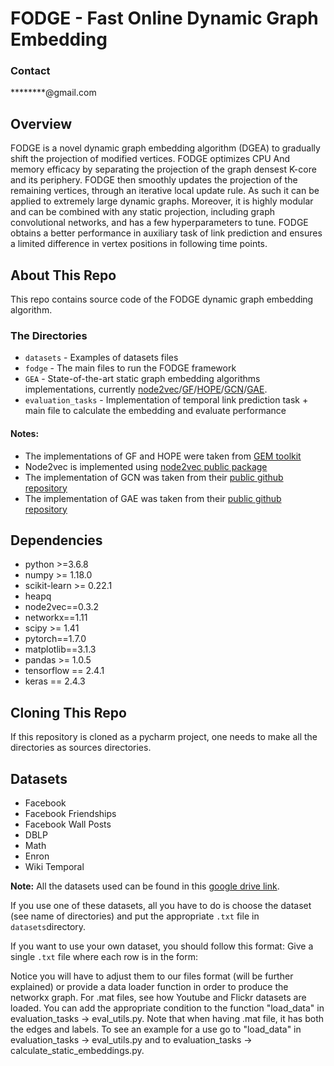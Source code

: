 # FODGE - Fast Online Dynamic Graph Embedding

### Contact
********@gmail.com

## Overview

FODGE is a novel dynamic graph embedding algorithm (DGEA) to gradually shift the projection of modified vertices. FODGE optimizes CPU And memory efficacy by separating the projection of the graph densest K-core and its periphery. FODGE then smoothly updates the projection of the remaining vertices, through an iterative local update rule. As such it can be applied to extremely large dynamic graphs. Moreover, it is highly modular and can be combined with any static projection, including graph convolutional networks, and has a few hyperparameters to tune. FODGE obtains a better performance in auxiliary task of link prediction and ensures a limited difference in vertex positions in following time points.

## About This Repo

This repo contains source code of the FODGE dynamic graph embedding algorithm. 

### The Directories

- `datasets` - Examples of datasets files
- `fodge` - The main files to run the FODGE framework
- `GEA` - State-of-the-art static graph embedding algorithms implementations, currently [node2vec](https://arxiv.org/abs/1607.00653)/[GF](https://static.googleusercontent.com/media/research.google.com/en//pubs/archive/40839.pdf)/[HOPE](https://www.kdd.org/kdd2016/papers/files/rfp0184-ouA.pdf)/[GCN](https://arxiv.org/abs/1609.02907)/[GAE](https://arxiv.org/abs/1611.07308).
- `evaluation_tasks` - Implementation of temporal link prediction task + main file to calculate the embedding and evaluate performance

#### Notes:
- The implementations of GF and HOPE were taken from [GEM toolkit](https://github.com/palash1992/GEM)
- Node2vec is implemented using [node2vec public package](https://github.com/eliorc/node2vec)
- The implementation of GCN was taken from their [public github repository](https://github.com/tkipf/pygcn)
- The implementation of GAE was taken from their [public github repository](https://github.com/tkipf/gae)

## Dependencies
- python >=3.6.8
- numpy >= 1.18.0
- scikit-learn >= 0.22.1
- heapq
- node2vec==0.3.2
- networkx==1.11
- scipy >= 1.41
- pytorch==1.7.0
- matplotlib==3.1.3
- pandas >= 1.0.5
- tensorflow == 2.4.1
- keras == 2.4.3

## Cloning This Repo

If this repository is cloned as a pycharm project, one needs to make all the directories as sources directories.

## Datasets
- Facebook
- Facebook Friendships
- Facebook Wall Posts
- DBLP
- Math
- Enron
- Wiki Temporal

**Note:** All the datasets used can be found in this [google drive link](https://drive.google.com/drive/folders/15tlgyf3GO8s8HjCsd5S5zQ7_n28DafA7?usp=sharing). 

If you use one of these datasets, all you have to do is choose the dataset (see name of directories) and put the appropriate `.txt` file in `datasets`directory. 

If you want to use your own dataset, you should follow this format: Give a single `.txt` file where each row is in the form:

Notice you will have to adjust them to our files format (will be further explained) or provide a data loader function in order to produce the networkx graph. For .mat files, see how Youtube and Flickr datasets are loaded. You can add the appropriate condition to the function "load_data" in evaluation_tasks -> eval_utils.py. Note that when having .mat file, it has both the edges and labels. To see an example for a use go to "load_data" in evaluation_tasks -> eval_utils.py and to evaluation_tasks -> calculate_static_embeddings.py.
